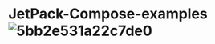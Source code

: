 # JetPack-Compose-examples![5bb2e531a22c7de0](https://github.com/Kangkankarmaker/JetPack-Compose-examples/assets/43381311/25451ea9-4259-4b11-ad60-f62afed078d2)
